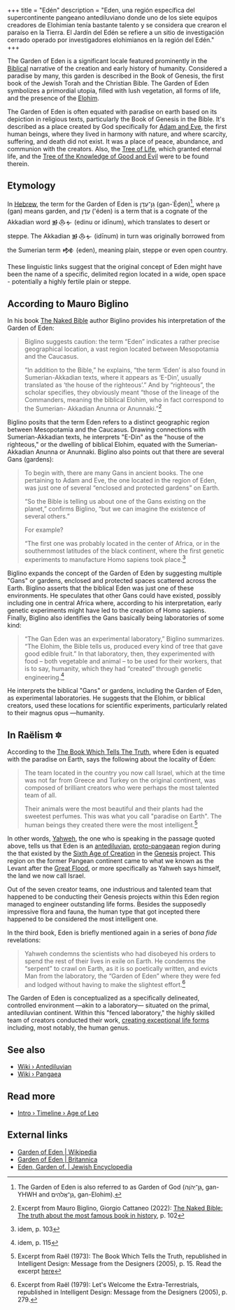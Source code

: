 +++
title = "Edén"
description = "Eden, una región específica del supercontinente pangeano antediluviano donde uno de los siete equipos creadores de Elohimian tenía bastante talento y se considera que crearon el paraíso en la Tierra. El Jardín del Edén se refiere a un sitio de investigación cerrado operado por investigadores elohimianos en la región del Edén."
+++

The Garden of Eden is a significant locale featured prominently in the [Biblical](../../wiki/bible/) narrative of the creation and early history of humanity. Considered a paradise by many, this garden is described in the Book of Genesis, the first book of the Jewish Torah and the Christian Bible. The Garden of Eden symbolizes a primordial utopia, filled with lush vegetation, all forms of life, and the presence of the [Elohim](../../wiki/elohim/).

The Garden of Eden is often equated with paradise on earth based on its depiction in religious texts, particularly the Book of Genesis in the Bible. It's described as a place created by God specifically for [Adam and Eve](../../wiki/adam-and-eve/), the first human beings, where they lived in harmony with nature, and where scarcity, suffering, and death did not exist. It was a place of peace, abundance, and communion with the creators. Also, the [Tree of Life](../../wiki/tree-of-life/), which granted eternal life, and the [Tree of the Knowledge of Good and Evil](../../wiki/tree-of-the-knowledge-of-good-and-evil/) were to be found therein.

## Etymology

In [Hebrew](../../wiki/hebrew/), the term for the Garden of Eden is גַּן־עֵדֶן (gan-ʿĒḏen)[^garden], where גַּן (gan) means garden, and עֵדֶן ('éden) is a term that is a cognate of the Akkadian word 𒂊𒁲𒉡 (edinu or idīnum), which translates to desert or steppe. The Akkadian 𒂊𒁲𒉡 (idīnum) in turn was originally borrowed from the Sumerian term 𒂔 (eden), meaning plain, steppe or even open country.

These linguistic links suggest that the original concept of Eden might have been the name of a specific, delimited region located in a wide, open space - potentially a highly fertile plain or steppe.

[^garden]: The Garden of Eden is also referred to as Garden of God (גַּן־יְהֹוֶה, gan-YHWH and גַן־אֱלֹהִים, gan-Elohim).

## According to Mauro Biglino

In his book [The Naked Bible](../../library/the-naked-bible/index/) author Biglino provides his interpretation of the Garden of Eden:

> Biglino suggests caution: the term “Eden” indicates a rather precise geographical location, a vast region located between Mesopotamia and the Caucasus.
>
> “In addition to the Bible,” he explains, “the term ‘Eden’ is also found in Sumerian-Akkadian texts, where it appears as ‘E-Din’, usually translated as ‘the house of the righteous’.” And by “righteous”, the scholar specifies, they obviously meant “those of the lineage of the Commanders, meaning the biblical Elohim, who in fact correspond to the Sumerian- Akkadian Anunna or Anunnaki.”[^caution]

Biglino posits that the term Eden refers to a distinct geographic region between Mesopotamia and the Caucasus. Drawing connections with Sumerian-Akkadian texts, he interprets "E-Din" as the "house of the righteous," or the dwelling of biblical Elohim, equated with the Sumerian-Akkadian Anunna or Anunnaki. Biglino also points out that there are several Gans (gardens):

> To begin with, there are many Gans in ancient books. The one pertaining to Adam and Eve, the one located in the region of Eden, was just one of several “enclosed and protected gardens” on Earth.
>
> “So the Bible is telling us about one of the Gans existing on the planet,” confirms Biglino, “but we can imagine the existence of several others.”
>
> For example?
>
> “The first one was probably located in the center of Africa, or in the southernmost latitudes of the black continent, where the first genetic experiments to manufacture Homo sapiens took place.[^africa]

Biglino expands the concept of the Garden of Eden by suggesting multiple "Gans" or gardens, enclosed and protected spaces scattered across the Earth. Biglino asserts that the biblical Eden was just one of these environments. He speculates that other Gans could have existed, possibly including one in central Africa where, according to his interpretation, early genetic experiments might have led to the creation of Homo sapiens. Finally, Biglino also identifies the Gans basically being laboratories of some kind:

> “The Gan Eden was an experimental laboratory,” Biglino summarizes. “The Elohim, the Bible tells us, produced every kind of tree that gave good edible fruit.” In that laboratory, then, they experimented with food – both vegetable and animal – to be used for their workers, that is to say, humanity, which they had “created” through genetic engineering.[^workers]

He interprets the biblical "Gans" or gardens, including the Garden of Eden, as experimental laboratories. He suggests that the Elohim, or biblical creators, used these locations for scientific experiments, particularly related to their magnus opus —humanity.

[^caution]: Excerpt from Mauro Biglino, Giorgio Cattaneo (2022): [The Naked Bible: The truth about the most famous book in history](../../library/the-naked-bible/index/), p. 102

[^africa]: idem, p. 103

[^workers]: idem, p. 115

## In Raëlism 🔯

According to the [The Book Which Tells The Truth](../../library/the-book-which-tells-the-truth/), where Eden is equated with the paradise on Earth, says the following about the locality of Eden:

> The team located in the country you now call Israel, which at the time was not far from Greece and Turkey on the original continent, was composed of brilliant creators who were perhaps the most talented team of all.
>
> Their animals were the most beautiful and their plants had the sweetest perfumes. This was what you call "paradise on Earth". The human beings they created there were the most intelligent.[^perfume]

In other words, [Yahweh](../../wiki/yahweh/), the one who is speaking in the passage quoted above, tells us that Eden is an [antediluvian](../../wiki/antediluvian/), [proto-pangaean](../../wiki/pangaea/) region during the that existed by the  [Sixth Age of Creation](../../timeline/age-of-leo/) in the [Genesis](../../wiki/genesis/) project. This region on the former Pangean continent came to what we known as the Levant after the [Great Flood](../../wiki/great-flood/), or more specifically as Yahweh says himself, the land we now call Israel.

Out of the seven creator teams, one industrious and talented team that happened to be conducting their Genesis projects within this Eden region managed to engineer outstanding life forms. Besides the supposedly impressive flora and fauna, the human type that got incepted there happened to be considered the most intelligent one.

In the third book, Eden is briefly mentioned again in a series of _bona fide_ revelations:

> Yahweh condemns the scientists who had disobeyed his orders to spend the rest of their lives in exile on Earth. He condemns the “serpent” to crawl on Earth, as it is so poetically written, and evicts Man from the laboratory, the “Garden of Eden” where they were fed and lodged without having to make the slightest effort.[^lab]

The Garden of Eden is conceptualized as a specifically delineated, controlled environment —akin to a laboratory— situated on the primal, antediluvian continent. Within this "fenced laboratory," the highly skilled team of creators conducted their work, [creating exceptional life forms](../../wiki/life-engineering/) including, most notably, the human genus.

[^perfume]: Excerpt from Raël (1973): The Book Which Tells the Truth, republished in Intelligent Design: Message from the Designers (2005), p. 15. Read the excerpt [here](https://wheelofheaven.github.io/rael-one-the-book-which-tells-the-truth/2_the_truth.html#genesis)

[^lab]: Excerpt from Raël (1979): Let's Welcome the Extra-Terrestrials, republished in Intelligent Design: Message from the Designers (2005), p. 279.

## See also

- [Wiki › Antediluvian](../../wiki/antediluvian/)
- [Wiki › Pangaea](../../wiki/pangaea/)

## Read more

- [Intro › Timeline › Age of Leo](../../timeline/age-of-leo/)

## External links

- [Garden of Eden | Wikipedia](https://en.wikipedia.org/wiki/Garden_of_Eden)
- [Garden of Eden | Britannica](https://www.britannica.com/topic/Garden-of-Eden)
- [Eden, Garden of. | Jewish Encyclopedia](https://www.jewishencyclopedia.com/articles/5428-eden-garden-of)